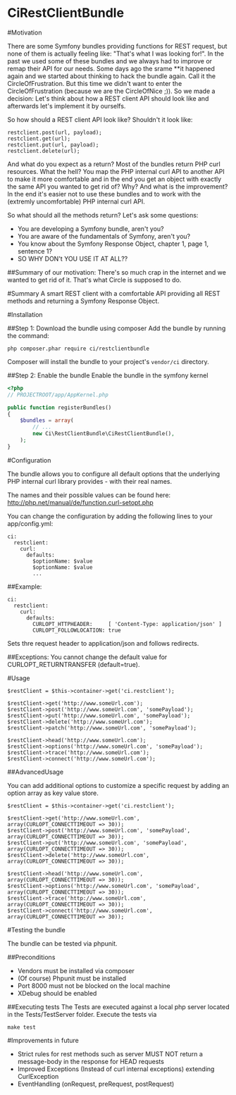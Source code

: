 CiRestClientBundle
========

#Motivation

There are some Symfony bundles providing functions for REST request, but none of them is actually feeling like: "That's what I was looking for!". In the past we used some of these bundles and we always had to improve or remap their API for our needs. Some days ago the srame **it happened again and we started about thinking to hack the bundle again. Call it the CircleOfFrustration. But this time we didn't want to enter the CircleOfFrustration (because we are the CircleOfNice ;)). So we made a decision: Let's think about how a REST client API should look like and afterwards let's implement it by ourselfs.


So how should a REST client API look like? Shouldn't it look like:

```
restclient.post(url, payload);
restclient.get(url);
restclient.put(url, payload);
restclient.delete(url);
```

And what do you expect as a return? Most of the bundles return PHP curl resources. What the hell? You map the PHP internal curl API to another API to make it more comfortable and in the end you get an object with exactly the same API you wanted to get rid of? Why? And what is the improvement? In the end it's easier not to use these bundles and to work with the (extremly uncomfortable) PHP internal curl API.

So what should all the methods return? Let's ask some questions:
- You are developing a Symfony bundle, aren't you?
- You are aware of the fundamentals of Symfony, aren't you?
- You know about the Symfony Response Object, chapter 1, page 1, sentence 1?
- SO WHY DON't YOU USE IT AT ALL??

##Summary of our motivation:
There's so much crap in the internet and we wanted to get rid of it. That's what Circle is supposed to do.

#Summary
A smart REST client with a comfortable API providing all REST methods and returning a Symfony Response Object.

#Installation

##Step 1: Download the bundle using composer
Add the bundle by running the command:
```
php composer.phar require ci/restclientbundle
```
Composer will install the bundle to your project's ```vendor/ci``` directory.

##Step 2: Enable the bundle
Enable the bundle in the symfony kernel

```php
<?php
// PROJECTROOT/app/AppKernel.php

public function registerBundles()
{
    $bundles = array(
        // ...
        new Ci\RestClientBundle\CiRestClientBundle(),
    );
}
```

#Configuration

The bundle allows you to configure all default options that the underlying PHP internal curl library provides - with their real names.

The names and their possible values can be found here: http://php.net/manual/de/function.curl-setopt.php

You can change the configuration by adding the following lines to your app/config.yml:

```
ci:
  restclient:
    curl:
      defaults:
        $optionName: $value
        $optionName: $value
        ...
```

##Example:

```
ci:
  restclient:
    curl:
      defaults:
        CURLOPT_HTTPHEADER:     [ 'Content-Type: application/json' ]
        CURLOPT_FOLLOWLOCATION: true
```

Sets thre request header to application/json and follows redirects.

##Exceptions:
You cannot change the default value for CURLOPT_RETURNTRANSFER (default=true).

#Usage

```
$restClient = $this->container->get('ci.restclient');

$restClient->get('http://www.someUrl.com');
$restClient->post('http://www.someUrl.com', 'somePayload');
$restClient->put('http://www.someUrl.com', 'somePayload');
$restClient->delete('http://www.someUrl.com');
$restClient->patch('http://www.someUrl.com', 'somePayload');

$restClient->head('http://www.someUrl.com');
$restClient->options('http://www.someUrl.com', 'somePayload');
$restClient->trace('http://www.someUrl.com');
$restClient->connect('http://www.someUrl.com');
```

##AdvancedUsage

You can add additional options to customize a specific request by adding an option array as key value store.

```
$restClient = $this->container->get('ci.restclient');

$restClient->get('http://www.someUrl.com', array(CURLOPT_CONNECTTIMEOUT => 30));
$restClient->post('http://www.someUrl.com', 'somePayload', array(CURLOPT_CONNECTTIMEOUT => 30));
$restClient->put('http://www.someUrl.com', 'somePayload', array(CURLOPT_CONNECTTIMEOUT => 30));
$restClient->delete('http://www.someUrl.com', array(CURLOPT_CONNECTTIMEOUT => 30));

$restClient->head('http://www.someUrl.com', array(CURLOPT_CONNECTTIMEOUT => 30));
$restClient->options('http://www.someUrl.com', 'somePayload', array(CURLOPT_CONNECTTIMEOUT => 30));
$restClient->trace('http://www.someUrl.com', array(CURLOPT_CONNECTTIMEOUT => 30));
$restClient->connect('http://www.someUrl.com', array(CURLOPT_CONNECTTIMEOUT => 30));
```

#Testing the bundle

The bundle can be tested via phpunit.

##Preconditions
- Vendors must be installed via composer
- (Of course) Phpunit must be installed
- Port 8000 must not be blocked on the local machine
- XDebug should be enabled

##Executing tests
The Tests are executed against a local php server located in the Tests/TestServer folder. Execute the tests via
```
make test
```

#Improvements in future
- Strict rules for rest methods such as server MUST NOT return a message-body in the response for HEAD requests
- Improved Exceptions (Instead of curl internal exceptions) extending CurlException
- EventHandling (onRequest, preRequest, postRequest)
